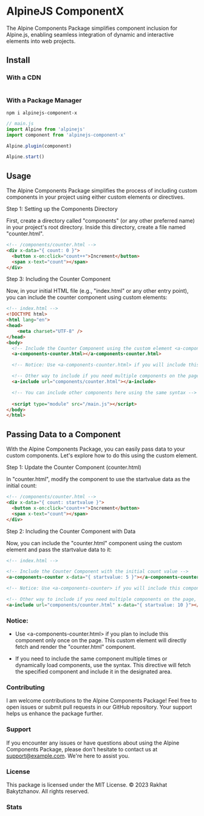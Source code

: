 # AlpineJS ComponentX

The Alpine Components Package simplifies component inclusion for Alpine.js, enabling seamless integration of dynamic and interactive elements into web projects.

## Install

### With a CDN

```html

```

### With a Package Manager

```shell
npm i alpinejs-component-x
```

```js
// main.js
import Alpine from 'alpinejs'
import component from 'alpinejs-component-x'

Alpine.plugin(component)

Alpine.start()
```

## Usage
The Alpine Components Package simplifies the process of including custom components in your project using either custom elements or directives.

Step 1: Setting up the Components Directory

First, create a directory called "components" (or any other preferred name) in your project's root directory. Inside this directory, create a file named "counter.html".

```html
<!-- /components/counter.html -->
<div x-data="{ count: 0 }">
  <button x-on:click="count++">Increment</button>
  <span x-text="count"></span>
</div>
``` 

Step 3: Including the Counter Component

Now, in your initial HTML file (e.g., "index.html" or any other entry point), you can include the counter component using custom elements:

```html
<!-- index.html -->
<!DOCTYPE html>
<html lang="en">
<head>
    <meta charset="UTF-8" />
</head>
<body>
  <!-- Include the Counter Component using the custom element <a-components-counter.html> -->
  <a-components-counter.html></a-components-counter.html>

  <!-- Notice: Use <a-components-counter.html> if you will include this component only once on the page. -->

  <!-- Other way to include if you need multiple components on the page, use <a-include url=""> syntax -->
  <a-include url="components/counter.html"></a-include>

  <!-- You can include other components here using the same syntax -->
  
  <script type="module" src="/main.js"></script>
</body>
</html>
```

## Passing Data to a Component

With the Alpine Components Package, you can easily pass data to your custom components. Let's explore how to do this using the <a-components-counter> custom element.

Step 1: Update the Counter Component (counter.html)

In "counter.html", modify the component to use the startvalue data as the initial count:

```html
<!-- /components/counter.html -->
<div x-data="{ count: startvalue }">
  <button x-on:click="count++">Increment</button>
  <span x-text="count"></span>
</div>
```

Step 2: Including the Counter Component with Data

Now, you can include the "counter.html" component using the <a-components-counter> custom element and pass the startvalue data to it:

```html
<!-- index.html -->

<!-- Include the Counter Component with the initial count value -->
<a-components-counter x-data="{ startvalue: 5 }"></a-components-counter>

<!-- Notice: Use <a-components-counter> if you will include this component only once on the page. -->

<!-- Other way to include if you need multiple components on the page, use <a-include url=""> syntax -->
<a-include url="components/counter.html" x-data="{ startvalue: 10 }"></a-include>
```


### Notice:

- Use <a-components-counter.html> if you plan to include this component only once on the page. This custom element will directly fetch and render the "counter.html" component.

- If you need to include the same component multiple times or dynamically load components, use the <a-include url=""> syntax. This directive will fetch the specified component and include it in the designated area.

### Contributing

I am welcome contributions to the Alpine Components Package! Feel free to open issues or submit pull requests in our GitHub repository. Your support helps us enhance the package further.

### Support

If you encounter any issues or have questions about using the Alpine Components Package, please don't hesitate to contact us at support@example.com. We're here to assist you.

### License

This package is licensed under the MIT License. © 2023 Rakhat Bakytzhanov. All rights reserved.



### Stats


